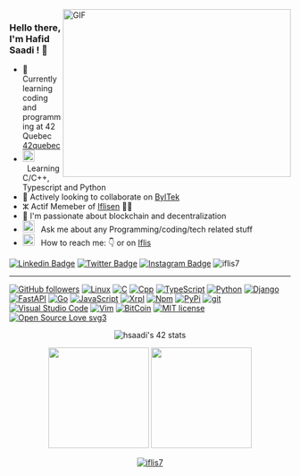 <img align="right" alt="GIF" src="https://github.com/iflis7/profil-assets/blob/main/coding.gif?raw=true" width="408" height="300" />

### Hello there, I'm Hafid Saadi ! 👋

- 🏫 Currently learning coding and programming at 42 Quebec [42quebec](https://42quebec.com/)
- <img src="https://github.com/iflis7/profil-assets/blob/main/laptop.gif?raw=true" width="21" />&nbsp;&nbsp;Learning C/C++, Typescript and Python
- 👫 Actively looking to collaborate on [BylTek](https://github.com/byltek)
- ⵣ Actif Memeber of [Iflisen](https://github.com/iflisen) 🏴‍☠️
- 🧲 I'm passionate about blockchain and decentralization
- <img src="https://github.com/iflis7/profil-assets/blob/main/message.gif?raw=true" width="21" />&nbsp;&nbsp; Ask me about any Programming/coding/tech related stuff
- <img src="https://github.com/iflis7/profil-assets/blob/main/letterbox.gif?raw=true" width="21" />&nbsp;&nbsp; How to reach me: 👇 or on [Iflis](https://www.iflis.xyz)



 [![Linkedin Badge](https://img.shields.io/badge/-LinkedIn-0e76a8?style=social&logo=Linkedin&logoColor=blue)](https://www.linkedin.com/in/hafid-saadi/) 
 [![Twitter Badge](https://img.shields.io/badge/-Twitter-00acee?style=social&logo=Twitter&logoColor=blue)](https://twitter.com/iflis7)
[![Instagram Badge](https://img.shields.io/badge/-Instagram-e4405f?style=social&logo=Instagram&logoColor=red)](https://instagram.com/iflis7/)
 <img src="https://komarev.com/ghpvc/?username=iflis7" alt="iflis7" />
<hr>


[![GitHub followers](https://img.shields.io/github/followers/iflis7.svg?style=social&label=Follow&maxAge=2592000)](https://github.com/iflis7?tab=followers)
[![Linux](https://img.shields.io/badge/--FCC624?logo=linux&logoColor=000)](https://linux.org/)
[![C](https://img.shields.io/badge/--A8B9CC?logo=c&logoColor=000)](https://cprogramming.com/)
[![Cpp](https://img.shields.io/badge/--00599C?logo=cplusplus&logoColor=000)](https://cpluplus.com/)
[![TypeScript](https://img.shields.io/badge/--3178C6?logo=typescript&logoColor=fff)](https://www.typescriptlang.org/)
[![Python](https://img.shields.io/badge/--3776AB?logo=python&logoColor=eab676)](https://python.org/)
[![Django](https://img.shields.io/badge/--092E20?logo=Django&logoColor=eab676)](https://www.djangoproject.com/)
[![FastAPI](https://img.shields.io/badge/--009688?logo=FastAPI&logoColor=eab676)](https://fastapi.tiangolo.com/)
[![Go](https://img.shields.io/badge/--00ADD8?logo=go&logoColor=ffffff)](https://golang.org/)
[![JavaScript](https://img.shields.io/badge/--F7DF1E?logo=javascript&logoColor=000)](https://www.javascript.com/)
[![Xrpl](https://img.shields.io/badge/--000?logo=XRP&logoColor=fff)](https://xrpl.org)
[![Npm](https://badgen.net/badge/icon/npm?icon=npm&label)](https://https://npmjs.com/)
[![PyPi](https://badgen.net/badge/icon/pypi?icon=pypi&label)](https://https://pypi.org/)
[![git](https://img.shields.io/badge/--F05032?logo=git&logoColor=ffffff)](http://git-scm.com/)
[![Visual Studio Code](https://img.shields.io/badge/--007ACC?logo=visual%20studio%20code&logoColor=ffffff)](https://code.visualstudio.com/)
[![Vim](https://img.shields.io/badge/--019733?logo=vim)](https://www.vim.org/)
[![BitCoin](https://badgen.net/badge/icon/bitcoin?icon=bitcoin&label)](https://bitcoin.org)
[![MIT license](https://img.shields.io/badge/License-MIT-blue.svg)](https://lbesson.mit-license.org/)
[![Open Source Love svg3](https://badges.frapsoft.com/os/v3/open-source.svg?v=103)](https://github.com/ellerbrock/open-source-badges/)



<p align="center">
  <img src="https://badge42.vercel.app/api/v2/cl5s2p211013909jutf782quk/stats?cursusId=21&coalitionId=249" alt="hsaadi's 42 stats"/>
</p>


<p align="center"> 
  <img height="180em" src="https://github-readme-stats.vercel.app/api?username=iflis7&show_icons=true&hide_border=true&&count_private=true&include_all_commits=true" />
  <img height="180em" src="https://github-readme-stats.vercel.app/api/top-langs/?username=iflis7&exclude_repo=KNN-Image-Classification&show_icons=true&hide_border=false&layout=compact&langs_count=15"/>
</p>


<p align="center"><a href="https://twitter.com/iflis7" target="blank"><img src="https://img.shields.io/twitter/follow/iflis7?logo=twitter&style=for-the-badge" 
alt="iflis7" /></a>
</p>
